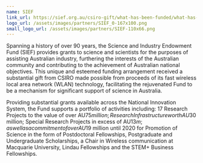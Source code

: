 ```yaml
---
name: SIEF
link_url: https://sief.org.au/csiro-gift/what-has-been-funded/what-has-been-funded-research-projects-program/ereefs-research-project/
logo_url: /assets/images/partners/SIEF_0-167x100.png
small_logo_url: /assets/images/partners/SIEF-110x66.png
---
```

Spanning a history of over 90 years, the Science and Industry Endowment Fund (SIEF) provides grants to science and scientists for the purposes of assisting Australian industry, furthering the interests of the Australian community and contributing to the achievement of Australian national objectives. This unique and esteemed funding arrangement received a substantial gift from CSIRO made possible from proceeds of its fast wireless local area network (WLAN) technology, facilitating the rejuvenated Fund to be a mechanism for significant support of science in Australia.

Providing substantial grants available across the National Innovation System, the Fund supports a portfolio of activities including: 17 Research Projects to the value of over AU$75 million; Research Infrastructure worth AU$30 million; Special Research Projects in excess of AU$13m; as well as a commitment of over AU$19 million until 2020 for Promotion of Science in the form of Postdoctoral Fellowships, Postgraduate and Undergraduate Scholarships, a Chair in Wireless communication at Macquarie University, Lindau Fellowships and the STEM+ Business Fellowships.
